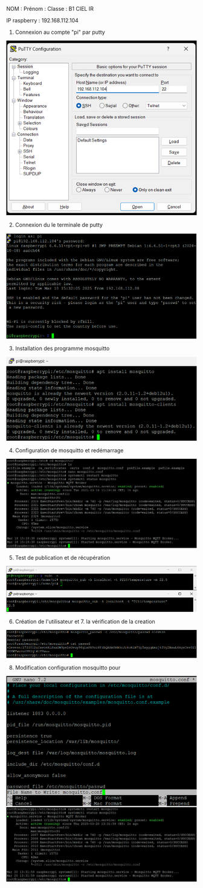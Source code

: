 NOM : 
Prénom : 
Classe : B1 CIEL IR

IP raspberry : 192.168.112.104

1. Connexion au compte "pi" par putty

<img src="image/putty.png">

2. Connexion du le terminale de putty

<img src="image/connexion-pi.png">

3. Installation des programme mosquitto

<img src="image/install-mosquitto.png">

4. Configuration de mosquitto et redémarrage

<img src="image/restart_mosquitto.png">

5. Test de publication et de récupération

<img src="image/publisher-mosquitto.png">

6. Création de l'utilisateur et 7. la vérification de la creation

<img src="image/creation-utilisateur.png">

8. Modification configuration mosquitto pour 

<img src="image/modification-mosquitto_esp_nodeRed.png">
<img src="image/restart_mosquitto_apres_config_passwd.png">

